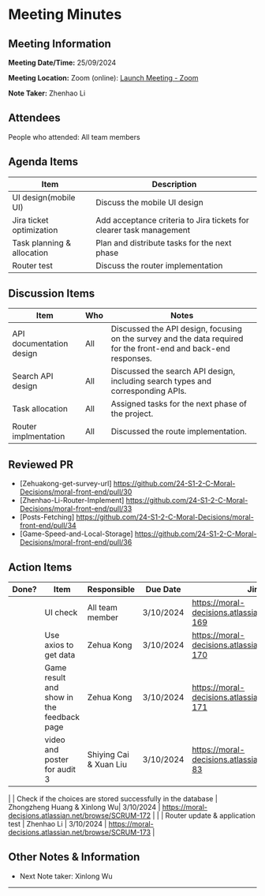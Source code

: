 # Meeting Minutes

## Meeting Information

**Meeting Date/Time:** 25/09/2024

**Meeting Location:** Zoom (online): [Launch Meeting - Zoom](https://anu.zoom.us/j/82320892529?pwd=r1sFRKhalHhXKuCi4eFE72RrBUwuor.1)

**Note Taker:** Zhenhao Li

## Attendees

People who attended: All team members

## Agenda Items

| Item                       | Description                                                         |
| -------------------------- | ------------------------------------------------------------------- |
| UI design(mobile UI)       | Discuss the mobile UI design                                        |
| Jira ticket optimization   | Add acceptance criteria to Jira tickets for clearer task management |
| Task planning & allocation | Plan and distribute tasks for the next phase                        |
| Router test                | Discuss the router implementation                                   |

## Discussion Items

| Item                                      | Who | Notes                                                                                                            |
| ----------------------------------------- | --- | ---------------------------------------------------------------------------------------------------------------- |
| API documentation design                  | All | Discussed the API design, focusing on the survey and the data required for the front-end and back-end responses. |
| Search API design                         | All | Discussed the search API design, including search types and corresponding APIs.                                  |
| Task allocation                           | All | Assigned tasks for the next phase of the project.                                                                |
| Router implmentation                      | All | Discussed the route implementation.                                                                              |


## Reviewed PR

- [Zehuakong-get-survey-url] https://github.com/24-S1-2-C-Moral-Decisions/moral-front-end/pull/30
- [Zhenhao-Li-Router-Implement] https://github.com/24-S1-2-C-Moral-Decisions/moral-front-end/pull/33
- [Posts-Fetching] https://github.com/24-S1-2-C-Moral-Decisions/moral-front-end/pull/34
- [Game-Speed-and-Local-Storage] https://github.com/24-S1-2-C-Moral-Decisions/moral-front-end/pull/36

## Action Items

| Done? | Item                                                                                    | Responsible            | Due Date   | Jira Ticket                                                                                    |
| ----- | --------------------------------------------------------------------------------------- | ---------------------- | ---------- | ---------------------------------------------------------------------------------------------- |
|    | UI check                                                 | All team member  | 3/10/2024 |           https://moral-decisions.atlassian.net/browse/SCRUM-169                                                                                     |
|    | Use axios to get data                                                         | Zehua Kong             | 3/10/2024 |             https://moral-decisions.atlassian.net/browse/SCRUM-170                                                                                   |
|    | Game result and show in the feedback page                                  | Zehua Kong      | 3/10/2024 |      https://moral-decisions.atlassian.net/browse/SCRUM-171                                                                                          |
|    | video and poster for audit 3 | Shiying Cai & Xuan Liu | 3/10/2024 |  https://moral-decisions.atlassian.net/browse/SCRUM-83 |

|    | Check if the choices are stored successfully in the database | Zhongzheng Huang  & Xinlong Wu| 3/10/2024 | https://moral-decisions.atlassian.net/browse/SCRUM-172 | 
|    | Router update & application test | Zhenhao Li |  3/10/2024 |  https://moral-decisions.atlassian.net/browse/SCRUM-173 |
## Other Notes & Information

- Next Note taker: Xinlong Wu

---
